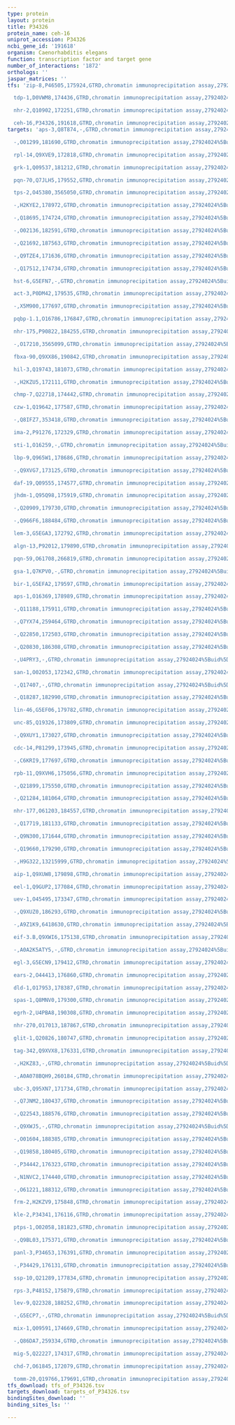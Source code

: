 ```yaml
---
type: protein
layout: protein
title: P34326
protein_name: ceh-16
uniprot_accession: P34326
ncbi_gene_id: '191618'
organism: Caenorhabditis elegans
function: transcription factor and target gene
number_of_interactions: '1872'
orthologs: ''
jaspar_matrices: ''
tfs: 'zip-8,P46505,175924,GTRD,chromatin immunoprecipitation assay,27924024%5Buid%5D,No

  tdp-1,D0VWM8,174436,GTRD,chromatin immunoprecipitation assay,27924024%5Buid%5D,No

  nhr-2,Q10902,172251,GTRD,chromatin immunoprecipitation assay,27924024%5Buid%5D,No

  ceh-16,P34326,191618,GTRD,chromatin immunoprecipitation assay,27924024%5Buid%5D,No'
targets: 'aps-3,Q8T874,-,GTRD,chromatin immunoprecipitation assay,27924024%5Buid%5D,No

  -,O01299,181690,GTRD,chromatin immunoprecipitation assay,27924024%5Buid%5D,No

  rpl-14,Q9XVE9,172818,GTRD,chromatin immunoprecipitation assay,27924024%5Buid%5D,No

  grk-1,Q09537,181212,GTRD,chromatin immunoprecipitation assay,27924024%5Buid%5D,No

  pqn-70,Q7JLH5,179552,GTRD,chromatin immunoprecipitation assay,27924024%5Buid%5D,No

  tps-2,O45380,3565050,GTRD,chromatin immunoprecipitation assay,27924024%5Buid%5D,No

  -,H2KYE2,178972,GTRD,chromatin immunoprecipitation assay,27924024%5Buid%5D,No

  -,Q18695,174724,GTRD,chromatin immunoprecipitation assay,27924024%5Buid%5D,No

  -,O02136,182591,GTRD,chromatin immunoprecipitation assay,27924024%5Buid%5D,No

  -,Q21692,187563,GTRD,chromatin immunoprecipitation assay,27924024%5Buid%5D,No

  -,Q9TZE4,171636,GTRD,chromatin immunoprecipitation assay,27924024%5Buid%5D,No

  -,Q17512,174734,GTRD,chromatin immunoprecipitation assay,27924024%5Buid%5D,No

  hst-6,G5EFN7,-,GTRD,chromatin immunoprecipitation assay,27924024%5Buid%5D,No

  act-3,P0DM42,179535,GTRD,chromatin immunoprecipitation assay,27924024%5Buid%5D,No

  -,X5M900,177697,GTRD,chromatin immunoprecipitation assay,27924024%5Buid%5D,No

  pqbp-1.1,O16786,176847,GTRD,chromatin immunoprecipitation assay,27924024%5Buid%5D,No

  nhr-175,P90822,184255,GTRD,chromatin immunoprecipitation assay,27924024%5Buid%5D,No

  -,O17210,3565099,GTRD,chromatin immunoprecipitation assay,27924024%5Buid%5D,No

  fbxa-90,Q9XX86,190842,GTRD,chromatin immunoprecipitation assay,27924024%5Buid%5D,No

  hil-3,Q19743,181073,GTRD,chromatin immunoprecipitation assay,27924024%5Buid%5D,No

  -,H2KZU5,172111,GTRD,chromatin immunoprecipitation assay,27924024%5Buid%5D,No

  chmp-7,Q22718,174442,GTRD,chromatin immunoprecipitation assay,27924024%5Buid%5D,No

  czw-1,Q19642,177587,GTRD,chromatin immunoprecipitation assay,27924024%5Buid%5D,No

  -,Q8IFZ7,353418,GTRD,chromatin immunoprecipitation assay,27924024%5Buid%5D,No

  ima-2,P91276,172329,GTRD,chromatin immunoprecipitation assay,27924024%5Buid%5D,No

  sti-1,O16259,-,GTRD,chromatin immunoprecipitation assay,27924024%5Buid%5D,No

  lbp-9,Q965W1,178686,GTRD,chromatin immunoprecipitation assay,27924024%5Buid%5D,No

  -,Q9XVG7,173125,GTRD,chromatin immunoprecipitation assay,27924024%5Buid%5D,No

  daf-19,Q09555,174577,GTRD,chromatin immunoprecipitation assay,27924024%5Buid%5D,No

  jhdm-1,Q95Q98,175919,GTRD,chromatin immunoprecipitation assay,27924024%5Buid%5D,No

  -,Q20909,179730,GTRD,chromatin immunoprecipitation assay,27924024%5Buid%5D,No

  -,Q966F6,188484,GTRD,chromatin immunoprecipitation assay,27924024%5Buid%5D,No

  lem-3,G5EGA3,172792,GTRD,chromatin immunoprecipitation assay,27924024%5Buid%5D,No

  algn-13,P92012,179890,GTRD,chromatin immunoprecipitation assay,27924024%5Buid%5D,No

  pqn-59,O61708,266819,GTRD,chromatin immunoprecipitation assay,27924024%5Buid%5D,No

  gsa-1,Q7KPV0,-,GTRD,chromatin immunoprecipitation assay,27924024%5Buid%5D,No

  bir-1,G5EFA2,179597,GTRD,chromatin immunoprecipitation assay,27924024%5Buid%5D,No

  aps-1,O16369,178989,GTRD,chromatin immunoprecipitation assay,27924024%5Buid%5D,No

  -,Q11188,175911,GTRD,chromatin immunoprecipitation assay,27924024%5Buid%5D,No

  -,Q7YX74,259464,GTRD,chromatin immunoprecipitation assay,27924024%5Buid%5D,No

  -,Q22850,172503,GTRD,chromatin immunoprecipitation assay,27924024%5Buid%5D,No

  -,Q20830,186308,GTRD,chromatin immunoprecipitation assay,27924024%5Buid%5D,No

  -,U4PRY3,-,GTRD,chromatin immunoprecipitation assay,27924024%5Buid%5D,No

  san-1,O02053,172342,GTRD,chromatin immunoprecipitation assay,27924024%5Buid%5D,No

  -,Q17407,-,GTRD,chromatin immunoprecipitation assay,27924024%5Buid%5D,No

  -,Q18287,182990,GTRD,chromatin immunoprecipitation assay,27924024%5Buid%5D,No

  lin-46,G5EF06,179782,GTRD,chromatin immunoprecipitation assay,27924024%5Buid%5D,No

  unc-85,Q19326,173809,GTRD,chromatin immunoprecipitation assay,27924024%5Buid%5D,No

  -,Q9XUY1,173027,GTRD,chromatin immunoprecipitation assay,27924024%5Buid%5D,No

  cdc-14,P81299,173945,GTRD,chromatin immunoprecipitation assay,27924024%5Buid%5D,No

  -,C6KRI9,177697,GTRD,chromatin immunoprecipitation assay,27924024%5Buid%5D,No

  rpb-11,Q9XVH6,175056,GTRD,chromatin immunoprecipitation assay,27924024%5Buid%5D,No

  -,Q21899,175550,GTRD,chromatin immunoprecipitation assay,27924024%5Buid%5D,No

  -,Q21284,181064,GTRD,chromatin immunoprecipitation assay,27924024%5Buid%5D,No

  nhr-177,O61203,184557,GTRD,chromatin immunoprecipitation assay,27924024%5Buid%5D,No

  -,Q17719,181133,GTRD,chromatin immunoprecipitation assay,27924024%5Buid%5D,No

  -,Q9N300,171644,GTRD,chromatin immunoprecipitation assay,27924024%5Buid%5D,No

  -,Q19660,179290,GTRD,chromatin immunoprecipitation assay,27924024%5Buid%5D,No

  -,H9G322,13215999,GTRD,chromatin immunoprecipitation assay,27924024%5Buid%5D,No

  aip-1,Q9XUW8,179898,GTRD,chromatin immunoprecipitation assay,27924024%5Buid%5D,No

  eel-1,Q9GUP2,177084,GTRD,chromatin immunoprecipitation assay,27924024%5Buid%5D,No

  uev-1,O45495,173347,GTRD,chromatin immunoprecipitation assay,27924024%5Buid%5D,No

  -,Q9XUZ0,186293,GTRD,chromatin immunoprecipitation assay,27924024%5Buid%5D,No

  -,A9Z1K9,6418630,GTRD,chromatin immunoprecipitation assay,27924024%5Buid%5D,No

  eif-3.B,Q9XWI6,175138,GTRD,chromatin immunoprecipitation assay,27924024%5Buid%5D,No

  -,A0A2K5ATY5,-,GTRD,chromatin immunoprecipitation assay,27924024%5Buid%5D,No

  egl-3,G5ECN9,179412,GTRD,chromatin immunoprecipitation assay,27924024%5Buid%5D,No

  ears-2,O44413,176860,GTRD,chromatin immunoprecipitation assay,27924024%5Buid%5D,No

  dld-1,O17953,178387,GTRD,chromatin immunoprecipitation assay,27924024%5Buid%5D,No

  spas-1,Q8MNV0,179300,GTRD,chromatin immunoprecipitation assay,27924024%5Buid%5D,No

  egrh-2,U4PBA8,190308,GTRD,chromatin immunoprecipitation assay,27924024%5Buid%5D,No

  nhr-270,O17013,187867,GTRD,chromatin immunoprecipitation assay,27924024%5Buid%5D,No

  glit-1,Q20826,180747,GTRD,chromatin immunoprecipitation assay,27924024%5Buid%5D,No

  tag-342,Q9XVX8,176331,GTRD,chromatin immunoprecipitation assay,27924024%5Buid%5D,No

  -,H2KZ83,-,GTRD,chromatin immunoprecipitation assay,27924024%5Buid%5D,No

  -,A0A078BQH9,260184,GTRD,chromatin immunoprecipitation assay,27924024%5Buid%5D,No

  ubc-3,Q95XN7,171734,GTRD,chromatin immunoprecipitation assay,27924024%5Buid%5D,No

  -,Q7JNM2,180437,GTRD,chromatin immunoprecipitation assay,27924024%5Buid%5D,No

  -,Q22543,188576,GTRD,chromatin immunoprecipitation assay,27924024%5Buid%5D,No

  -,Q9XWJ5,-,GTRD,chromatin immunoprecipitation assay,27924024%5Buid%5D,No

  -,O01604,188385,GTRD,chromatin immunoprecipitation assay,27924024%5Buid%5D,No

  -,Q19858,180405,GTRD,chromatin immunoprecipitation assay,27924024%5Buid%5D,No

  -,P34442,176323,GTRD,chromatin immunoprecipitation assay,27924024%5Buid%5D,No

  -,N1NVC2,174440,GTRD,chromatin immunoprecipitation assay,27924024%5Buid%5D,No

  -,O61221,188312,GTRD,chromatin immunoprecipitation assay,27924024%5Buid%5D,No

  frm-2,H2KZV9,175848,GTRD,chromatin immunoprecipitation assay,27924024%5Buid%5D,No

  kle-2,P34341,176116,GTRD,chromatin immunoprecipitation assay,27924024%5Buid%5D,No

  ptps-1,O02058,181823,GTRD,chromatin immunoprecipitation assay,27924024%5Buid%5D,No

  -,Q9BL03,175371,GTRD,chromatin immunoprecipitation assay,27924024%5Buid%5D,No

  panl-3,P34653,176391,GTRD,chromatin immunoprecipitation assay,27924024%5Buid%5D,No

  -,P34429,176131,GTRD,chromatin immunoprecipitation assay,27924024%5Buid%5D,No

  ssp-10,Q21289,177834,GTRD,chromatin immunoprecipitation assay,27924024%5Buid%5D,No

  rps-3,P48152,175879,GTRD,chromatin immunoprecipitation assay,27924024%5Buid%5D,No

  lev-9,Q22328,188252,GTRD,chromatin immunoprecipitation assay,27924024%5Buid%5D,No

  -,G5ECP7,-,GTRD,chromatin immunoprecipitation assay,27924024%5Buid%5D,No

  mix-1,Q09591,174669,GTRD,chromatin immunoprecipitation assay,27924024%5Buid%5D,No

  -,Q86DA7,259334,GTRD,chromatin immunoprecipitation assay,27924024%5Buid%5D,No

  mig-5,Q22227,174317,GTRD,chromatin immunoprecipitation assay,27924024%5Buid%5D,No

  chd-7,O61845,172079,GTRD,chromatin immunoprecipitation assay,27924024%5Buid%5D,No

  tomm-20,Q19766,179691,GTRD,chromatin immunoprecipitation assay,27924024%5Buid%5D,No'
tfs_download: tfs_of_P34326.tsv
targets_download: targets_of_P34326.tsv
bindingSites_download: ''
binding_sites_ls: ''

---
```


